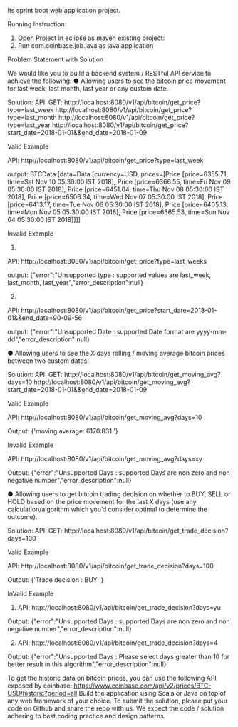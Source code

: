 Its sprint boot web application project.

Running Instruction: 

1. Open Project in eclipse as maven existing project:
2. Run com.coinbase.job.java as java application


Problem Statement with Solution

We would like you to build a backend system / RESTful API service to achieve the following:
● Allowing users to see the bitcoin price movement for last week, last month, last year or any
custom date.

Solution:
API: GET: 
http://localhost:8080/v1/api/bitcoin/get_price?type=last_week
http://localhost:8080/v1/api/bitcoin/get_price?type=last_month
http://localhost:8080/v1/api/bitcoin/get_price?type=last_year
http://localhost:8080/v1/api/bitcoin/get_price?start_date=2018-01-01&&end_date=2018-01-09

Valid Example 

API:
http://localhost:8080/v1/api/bitcoin/get_price?type=last_week

output:
BTCData [data=Data [currency=USD, prices=[Price [price=6355.71, time=Sat Nov 10 05:30:00 IST 2018], Price [price=6366.55, time=Fri Nov 09 05:30:00 IST 2018], Price [price=6451.04, time=Thu Nov 08 05:30:00 IST 2018], Price [price=6506.34, time=Wed Nov 07 05:30:00 IST 2018], Price [price=6413.17, time=Tue Nov 06 05:30:00 IST 2018], Price [price=6405.13, time=Mon Nov 05 05:30:00 IST 2018], Price [price=6365.53, time=Sun Nov 04 05:30:00 IST 2018]]]]


Invalid Example 

1. 
API:
http://localhost:8080/v1/api/bitcoin/get_price?type=last_weeks

output:
{"error":"Unsupported type : supported values are last_week, last_month, last_year","error_description":null}

2.
API:
http://localhost:8080/v1/api/bitcoin/get_price?start_date=2018-01-01&&end_date=90-09-56

output:
{"error":"Unsupported Date : supported Date format  are yyyy-mm-dd","error_description":null}



● Allowing users to see the X days rolling / moving average bitcoin prices between two custom
dates.


Solution:
API: GET:
http://localhost:8080/v1/api/bitcoin/get_moving_avg?days=10
http://localhost:8080/v1/api/bitcoin/get_moving_avg?start_date=2018-01-01&&end_date=2018-01-09

Valid Example

API:
http://localhost:8080/v1/api/bitcoin/get_moving_avg?days=10

Output:
{'moving average: 6170.831 '}

Invalid Example

API:
http://localhost:8080/v1/api/bitcoin/get_moving_avg?days=xy

Output:
{"error":"Unsupported Days : supported Days are non zero and non negative number","error_description":null}



● Allowing users to get bitcoin trading decision on whether to BUY, SELL or HOLD based on the
price movement for the last X days (use any calculation/algorithm which you’d consider optimal to
determine the outcome).

Solution:
API: GET:
http://localhost:8080/v1/api/bitcoin/get_trade_decision?days=100

Valid Example

API:
http://localhost:8080/v1/api/bitcoin/get_trade_decision?days=100

Output:
{'Trade decision : BUY '}


InValid Example

1. API:
http://localhost:8080/v1/api/bitcoin/get_trade_decision?days=yu

Output:
{"error":"Unsupported Days : supported Days are non zero and non negative number","error_description":null}

2. API:
http://localhost:8080/v1/api/bitcoin/get_trade_decision?days=4

Output:
{"error":"Unsupported Days : Please select days greater than 10 for better result in this algorithm","error_description":null}


To get the historic data on bitcoin prices, you can use the following API exposed by coinbase:
https://www.coinbase.com/api/v2/prices/BTC-USD/historic?period=all
Build the application using Scala or Java on top of any web framework of your choice. To submit the
solution, please put your code on Github and share the repo with us. We expect the code / solution
adhering to best coding practice and design patterns.